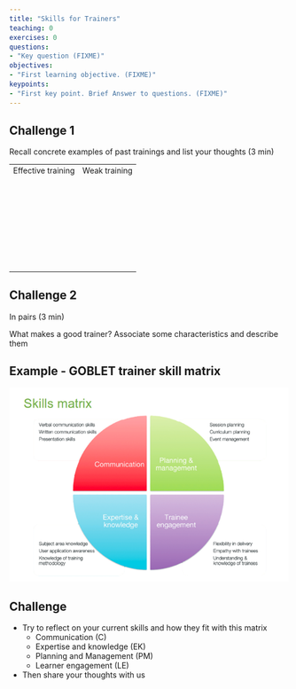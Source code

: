 ```yaml
---
title: "Skills for Trainers"
teaching: 0
exercises: 0
questions:
- "Key question (FIXME)"
objectives:
- "First learning objective. (FIXME)"
keypoints:
- "First key point. Brief Answer to questions. (FIXME)"
---
```



## Challenge 1
Recall concrete examples of past trainings and list your thoughts (3 min)

<table>
  <tr>
    <td>
      Effective training
      <br/>
      <br/>
      <br/>
      <br/>
      <br/>
      <br/>
      <br/>
      <br/>
      <br/>
      <br/>
      <br/>
      </td>
    <td>
      Weak training
      <br/>
      <br/>
      <br/>
      <br/>
      <br/>
      <br/>
      <br/>
      <br/>
      <br/>
      <br/>
      <br/>
    </td>
  </tr>
</table>

## Challenge 2
In pairs (3 min)

What makes a good trainer?
Associate some characteristics and describe them


## Example - GOBLET trainer skill matrix 

![](../fig/Skills_Matrix.png)


## Challenge
- Try to reflect on your current skills and how they fit with this matrix
  + Communication (C)
  + Expertise and knowledge (EK)
  + Planning and Management (PM)
  + Learner engagement (LE)
- Then share your thoughts with us
